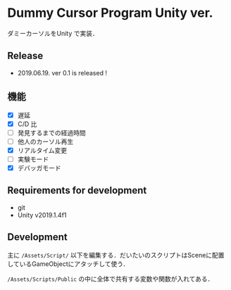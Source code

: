 # Dummy Cursor Program Unity ver.

ダミーカーソルをUnity で実装．

## Release

- 2019.06.19. ver 0.1 is released !

## 機能

- [x] 遅延
- [x] C/D 比
- [ ] 発見するまでの経過時間
- [ ] 他人のカーソル再生
- [x] リアルタイム変更
- [ ] 実験モード
- [x] デバッガモード

## Requirements for development

 - git
 - Unity v2019.1.4f1

## Development

主に `/Assets/Script/` 以下を編集する．だいたいのスクリプトはSceneに配置しているGameObjectにアタッチして使う．

`/Assets/Scripts/Public` の中に全体で共有する変数や関数が入れてある．